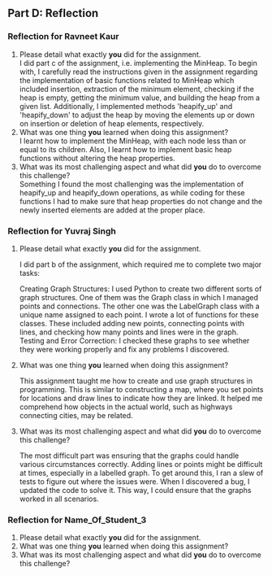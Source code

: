 ## Part D: Reflection

### Reflection for Ravneet Kaur

1. Please detail what exactly **you** did for the assignment.    
   I did part c of the assignment, i.e. implementing the MinHeap. To begin with, I carefully read the instructions given in the assignment regarding the implementation of       basic functions related to MinHeap which included insertion, extraction of the minimum element, checking if the heap is empty, getting the minimum value, and building the    heap from a given list. Additionally, I implemented methods 'heapify_up' and 'heapify_down' to adjust the heap by moving the elements up or down on insertion or deletion     of heap elements, respectively.
2. What was one thing **you** learned when doing this assignment?    
   I learnt how to implement the MinHeap, with each node less than or equal to its children. Also, I learnt how to implement basic heap functions without altering the heap      properties.
3. What was its most challenging aspect and what did **you** do to overcome this challenge?    
   Something I found the most challenging was the implementation of heapify_up and heapify_down operations, as while coding for these functions I had to make sure that
   heap properties do not change and the newly inserted elements are added at the proper place.
   

### Reflection for Yuvraj Singh

1. Please detail what exactly **you** did for the assignment.

   I did part b of the assignment, which required me to complete two major tasks:

   Creating Graph Structures: I used Python to create two different sorts of graph structures. One of them was the Graph class in which I managed points and connections. The    other one was the LabelGraph class with a unique name assigned to each point.
   I wrote a lot of functions for these classes. These included adding new points, connecting points with lines, and checking how many points and lines were in the graph.
   Testing and Error Correction: I checked these graphs to see whether they were working properly and fix any problems I discovered.

2. What was one thing **you** learned when doing this assignment?

   This assignment taught me how to create and use graph structures in programming. This is similar to constructing a map, where you set points for locations and draw lines     to indicate how they are linked. It helped me comprehend how objects in the actual world, such as highways connecting cities, may be related.

3. What was its most challenging aspect and what did **you** do to overcome this challenge?

   The most difficult part was ensuring that the graphs could handle various circumstances correctly. Adding lines or points might be difficult at times, especially in a        labelled graph. To get around this, I ran a slew of tests to figure out where the issues were. When I discovered a bug, I updated the code to solve it. This way, I could     ensure that the graphs worked in all scenarios.



### Reflection for Name_Of_Student_3

1. Please detail what exactly **you** did for the assignment.
2. What was one thing **you** learned when doing this assignment?
3. What was its most challenging aspect and what did **you** do to overcome this challenge?








